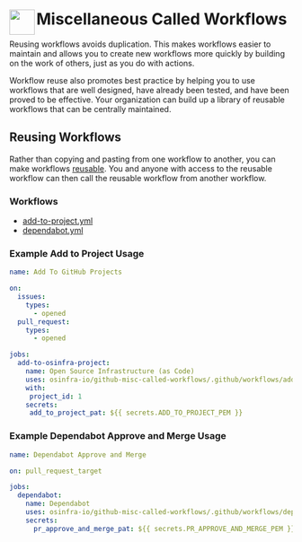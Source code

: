 # <img align="left" width="45" height="45" src="https://user-images.githubusercontent.com/1610100/201473670-e0e6bdeb-742f-4be1-a47a-3506309620a3.png"> Miscellaneous Called Workflows

Reusing workflows avoids duplication. This makes workflows easier to maintain and allows you to create new workflows
more quickly by building on the work of others, just as you do with actions.

Workflow reuse also promotes best practice by helping you to use workflows that are well designed, have already been
tested, and have been proved to be effective. Your organization can build up a library of reusable workflows that can
be centrally maintained.

## Reusing Workflows

Rather than copying and pasting from one workflow to another, you can make workflows [reusable](https://docs.github.com/en/actions/learn-github-actions/reusing-workflows). You and anyone with access to the reusable workflow can then call the reusable workflow from another workflow.

### Workflows

- [add-to-project.yml](.github/workflows/add-to-project.yml)
- [dependabot.yml](.github/workflows/dependabot.yml)

### Example Add to Project Usage

```yaml
name: Add To GitHub Projects

on:
  issues:
    types:
      - opened
  pull_request:
    types:
      - opened

jobs:
  add-to-osinfra-project:
    name: Open Source Infrastructure (as Code)
    uses: osinfra-io/github-misc-called-workflows/.github/workflows/add-to-project.yml@v0.0.0
    with:
     project_id: 1
    secrets:
     add_to_project_pat: ${{ secrets.ADD_TO_PROJECT_PEM }}
```

### Example Dependabot Approve and Merge Usage

```yaml
name: Dependabot Approve and Merge

on: pull_request_target

jobs:
  dependabot:
    name: Dependabot
    uses: osinfra-io/github-misc-called-workflows/.github/workflows/dependabot.yml@v0.0.0
    secrets:
      pr_approve_and_merge_pat: ${{ secrets.PR_APPROVE_AND_MERGE_PEM }}
```
